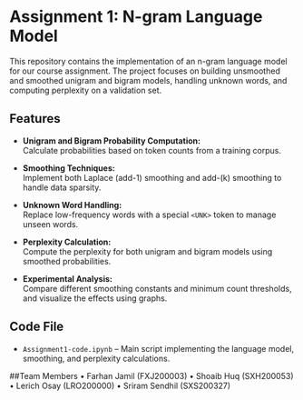 # Assignment 1: N-gram Language Model

This repository contains the implementation of an n-gram language model for our course assignment. The project focuses on building unsmoothed and smoothed unigram and bigram models, handling unknown words, and computing perplexity on a validation set.

## Features

- **Unigram and Bigram Probability Computation:**  
  Calculate probabilities based on token counts from a training corpus.
  
- **Smoothing Techniques:**  
  Implement both Laplace (add-1) smoothing and add-\(k\) smoothing to handle data sparsity.
  
- **Unknown Word Handling:**  
  Replace low-frequency words with a special `<UNK>` token to manage unseen words.
  
- **Perplexity Calculation:**  
  Compute the perplexity for both unigram and bigram models using smoothed probabilities.
  
- **Experimental Analysis:**  
  Compare different smoothing constants and minimum count thresholds, and visualize the effects using graphs.

## Code File

- `Assignment1-code.ipynb` – Main script implementing the language model, smoothing, and perplexity calculations.

##Team Members
	•	Farhan Jamil (FXJ200003)
	•	Shoaib Huq (SXH200053)
	•	Lerich Osay (LRO200000)
	•	Sriram Sendhil (SXS200327)
